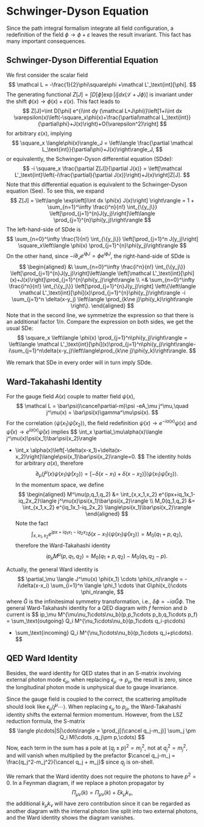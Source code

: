 # Schwinger-Dyson Equation

Since the path integral formalism integrate all field configuration, a redefinition of the field $\phi\rightarrow\phi+\varepsilon$ leaves the result invariant. This fact has many important consequences.

## Schwinger-Dyson Differential Equation

We first consider the scalar field
$$
\mathcal L = -\frac{1}{2}\phi\square\phi +\mathcal L'_\text{int}[\phi].
$$
The generating functional $Z[J]=\int D[\phi]\exp\left[i \int dx(\mathcal L+J\phi)\right]$ is invariant under the shift $\phi(x)\rightarrow\phi(x)+\varepsilon(x)$. This fact leads to
$$
Z[J]=\int D[\phi] e^{i\int dy (\mathcal L+J\phi)}\left[1+i\int dx \varepsilon(x)\left(-\square_x\phi(x)+\frac{\partial\mathcal L_\text{int}}{\partial\phi}+J(x)\right)+O(\varepsilon^2)\right]
$$
for arbitrary $\varepsilon(x)$, implying
$$
\square_x \langle\phi(x)\rangle_J = \left\langle \frac{\partial \mathcal L_\text{int}}{\partial\phi}+J(x)\right\rangle_J,
$$
or equivalently, the Schwinger-Dyson differential equation (SDde):
$$
-i \square_x \frac{\partial Z[J]}{\partial J(x)} = \left[\mathcal L'_\text{int}\left(-i\frac{\partial}{\partial J(x)}\right)+J(x)\right]Z[J].
$$
Note that this differential equation is equivalent to the Schwinger-Dyson equation (See). To see this, we expand
$$
Z[J] = \left\langle \exp\left[i\int dx \phi(x) J(x)\right] \right\rangle
= 1 + \sum_{n=1}^\infty \frac{i^n}{n!} \int_{\{y_j\}} \left[\prod_{j=1}^{n}J(y_j)\right]\left\langle \prod_{j=1}^{n}\phi(y_j)\right\rangle
$$
The left-hand-side of SDde is
$$
\sum_{n=0}^\infty \frac{1}{n!} \int_{\{y_j\}} \left[\prod_{j=1}^n J(y_j)\right] \square_x\left\langle \phi(x) \prod_{j=1}^{n}\phi(y_j)\right\rangle
$$
On the other hand, since $-i\partial_J e^{i\phi J}= \phi e^{i\phi J}$, the right-hand-side of SDde is
$$
\begin{aligned}
&\ \sum_{n=0}^\infty \frac{i^n}{n!} \int_{\{y_j\}} \left[\prod_{j=1}^{n}J(y_j)\right]\left\langle \left[\mathcal L'_\text{int}[\phi](x)+J(x)\right]\prod_{j=1}^{n}\phi(y_j)\right\rangle \\
=& \sum_{n=0}^\infty \frac{i^n}{n!} \int_{\{y_j\}} \left[\prod_{j=1}^{n}J(y_j)\right] \left\{\left\langle \mathcal L'_\text{int}[\phi](x)\prod_{j=1}^{n}\phi(y_j)\right\rangle -i \sum_{j=1}^n \delta(x-y_j) \left\langle \prod_{k\ne j}\phi(y_k)\right\rangle \right\}.
\end{aligned}
$$
Note that in the second line, we symmetrize the expression so that there is an additional factor $1/n$. Compare the expression on both sides, we get the usual SDe:
$$
\square_x \left\langle \phi(x) \prod_{j=1}^n\phi(y_j)\right\rangle 
= \left\langle \mathcal L'_\text{int}[\phi](x)\prod_{j=1}^n\phi(y_j)\right\rangle-i\sum_{j=1}^n\delta(x-y_j)\left\langle\prod_{k\ne j}\phi(y_k)\right\rangle.
$$

We remark that SDe in every order will in turn imply SDde. 

## Ward-Takahashi Identity

For the gauge field $A(x)$ couple to matter field $\psi(x)$, 
$$
\mathcal L = \bar\psi(i\cancel\partial-m)\psi -eA_\mu j^\mu,\quad
j^\mu(x) = \bar\psi(x)\gamma^\mu\psi(x).
$$
For the correlation $\langle\psi(x_1)\bar\psi(x_2)\rangle$, the field redefinition $\psi(x)\rightarrow e^{-i\alpha(x)}\psi(x)$ and $\bar\psi(x)\rightarrow e^{i\alpha(x)}\bar\psi(x)$ implies 
$$
\int_x \partial_\mu\alpha(x)\langle j^\mu(x)\psi(x_1)\bar\psi(x_2)\rangle
+ \int_x \alpha(x)\left[-\delta(x-x_1)+\delta(x-x_2)\right]\langle\psi(x_1)\bar\psi(x_2)\rangle=0.
$$
The identity holds for arbitrary $\alpha(x)$, therefore 
$$
\partial_\mu\langle j^\mu(x)\psi(x_1)\bar\psi(x_2)\rangle
= \left[-\delta(x-x_1)+\delta(x-x_2)\right]\langle\psi(x_1)\bar\psi(x_2)\rangle.
$$
In the momentum space, we define
$$
\begin{aligned}
M^\mu(p,q_1,q_2) &= \int_{x,x_1,x_2} e^{ipx+iq_1x_1-iq_2x_2}\langle j^\mu(x)\psi(x_1)\bar\psi(x_2)\rangle \\
M_0(q_1,q_2) &= \int_{x_1,x_2} e^{iq_1x_1-iq_2x_2} \langle\psi(x_1)\bar\psi(x_2)\rangle
\end{aligned}
$$
Note the fact
$$
\int_{x,x_1,x_2} e^{ipx+iq_1x_1-iq_2x_2}\delta(x-x_1)\langle\psi(x_1)\bar\psi(x_2)\rangle
= M_0(q_1+p,q_2),
$$
therefore the Ward-Takahashi identity
$$
ip_\mu M^\mu(p,q_1,q_2) = M_0(q_1+p,q_2)-M_0(q_1,q_2-p).
$$

Actually, the general Ward identity is
$$
\partial_\mu \langle J^\mu(x) \phi(x_1) \cdots \phi(x_n)\rangle = -i\delta(x-x_i) \sum_{i=1}^n \langle \phi_1 \cdots \hat G\phi(x_i)\cdots \phi_n\rangle,
$$
where $\hat G$ is the infinitesimal symmetry transformation, i.e., $\delta\phi=- i\alpha \hat G \phi$. The general Ward-Takahashi identity for a QED diagram with $f$ fermion and $b$ current is
$$
ip_\mu M^{\mu\nu_1\cdots\nu_b}(p,p_1\cdots p_b,q_1\cdots p_f) 
= \sum_\text{outgoing} Q_i M^{\nu_1\cdots\nu_b}(p_1\cdots q_i-p\cdots) 
- \sum_\text{incoming} Q_i M^{\nu_1\cdots\nu_b}(p_1\cdots q_i+p\cdots).
$$

## QED Ward Identity

Besides, the ward identity for QED states that in an S-matrix involving external photon mode $\epsilon_\mu$, when replacing $\epsilon_\mu\rightarrow p_\mu$, the result is zero, since the longitudinal photon mode is unphysical due to gauge invariance. 

Since the gauge field is coupled to the correct, the scattering amplitude should look like $\epsilon_\mu \langle j^\mu\cdots\rangle$. When replacing $\epsilon_\mu$ to $p_\mu$, the Ward-Takahashi identity shifts the external fermion momentum. However, from the LSZ reduction formula, the S-matrix 
$$
\langle p\cdots|S|\cdots\rangle = \prod_j[(\cancel q_j-m_j)] \sum_j \pm Q_i M(\cdots ,q_j\pm p,\cdots)
$$
Now, each term in the sum has a pole at $(q_j\pm p)^2=m_j^2$, not at $q_j^2=m_j^2$, and will vanish when multiplied by the prefactor $\cancel q_j-m_j = \frac{q_j^2-m_j^2}{\cancel q_j + m_j}$ since $q_j$ is on-shell.

We remark that the Ward identity does not require the photons to have $p^2=0$. In a Feynman diagram, if we replace a photon propagator by
$$
\Pi_{\mu\nu}(k) = \Pi_{\mu\nu}(k) + \xi k_\mu k_\nu,
$$
the additional $k_\mu k_\nu$ will have zero contribution since it can be regarded as another diagram with the internal photon line split into two external photons, and the Ward identity shows the diagram vanishes.

